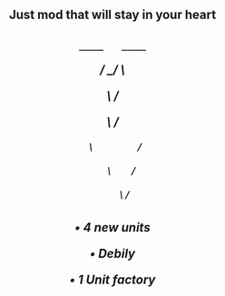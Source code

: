 <div align="center"> 
  <h2>
  Just mod that will stay in your heart 
  <h2>
<div>

<div>
  <h5>
 
    ____   ____
 
  /     \_/    \

  \            /
              
   \          /

     \       /

       \   /

        \/
  <h5>
<div>

<div>
  <h5>
  
  • 4 new units

  • Debily

  • 1 Unit factory

  <h5>
<div>
